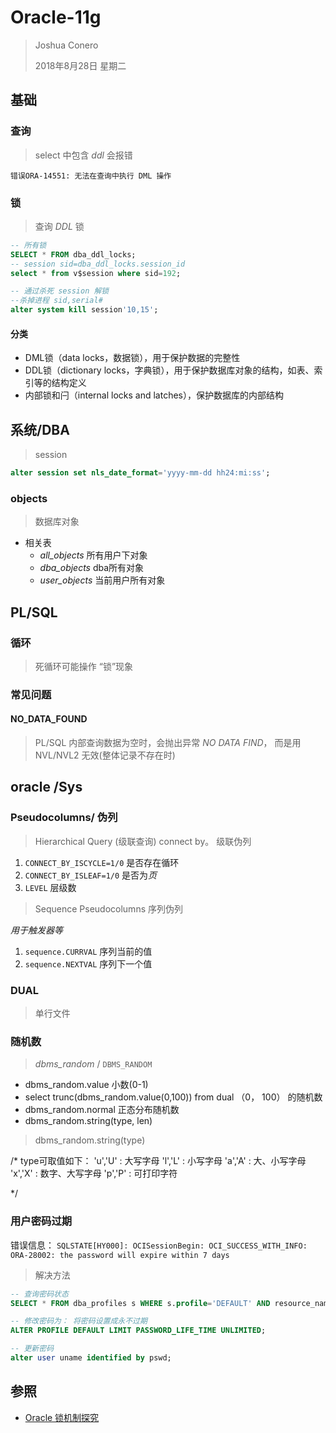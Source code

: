 # Oracle-11g

> Joshua Conero
>
> 2018年8月28日 星期二



## 基础



### 查询

> select 中包含 *ddl* 会报错

``错误ORA-14551: 无法在查询中执行 DML 操作``





### 锁

> 查询 *DDL* 锁

```sql
-- 所有锁
SELECT * FROM dba_ddl_locks;
-- session sid=dba_ddl_locks.session_id
select * from v$session where sid=192;

-- 通过杀死 session 解锁
--杀掉进程 sid,serial#
alter system kill session'10,15';

```



#### 分类

- DML锁（data locks，数据锁），用于保护数据的完整性
- DDL锁（dictionary locks，字典锁），用于保护数据库对象的结构，如表、索引等的结构定义
- 内部锁和闩（internal locks and latches），保护数据库的内部结构



## 系统/DBA



> session

```sql
alter session set nls_date_format='yyyy-mm-dd hh24:mi:ss';
```



### objects

> 数据库对象

- 相关表
  - *all_objects*     所有用户下对象
  - *dba_objects*  dba所有对象
  - *user_objects*  当前用户所有对象





## PL/SQL

### 循环

> 死循环可能操作 “锁”现象



### 常见问题



#### NO_DATA_FOUND

> PL/SQL 内部查询数据为空时，会抛出异常 *NO DATA FIND*， 而是用 NVL/NVL2 无效(整体记录不存在时)



## oracle /Sys

### Pseudocolumns/ 伪列

> Hierarchical Query   (级联查询)   connect by。 级联伪列

1. `CONNECT_BY_ISCYCLE=1/0`   		是否存在循环
2. `CONNECT_BY_ISLEAF=1/0`                  是否为*页*
3. `LEVEL`                                                    层级数



> Sequence Pseudocolumns    序列伪列

*用于触发器等*

1. `sequence.CURRVAL`   序列当前的值
2. `sequence.NEXTVAL` 序列下一个值







### DUAL

> 单行文件



### 随机数

> *dbms_random* /   ``DBMS_RANDOM``

- dbms_random.value     小数(0-1)
- select trunc(dbms_random.value(0,100)) from dual        （0， 100） 的随机数
- dbms_random.normal    正态分布随机数
- dbms_random.string(type, len)



> dbms_random.string(type)

 /* type可取值如下：
      'u','U'    :    大写字母
      'l','L'    :    小写字母
      'a','A'    :    大、小写字母
      'x','X'    :    数字、大写字母
      'p','P'    :    可打印字符

*/



### 用户密码过期

错误信息： `SQLSTATE[HY000]: OCISessionBegin: OCI_SUCCESS_WITH_INFO: ORA-28002: the password will expire within 7 days`



> 解决方法

```sql
-- 查询密码状态
SELECT * FROM dba_profiles s WHERE s.profile='DEFAULT' AND resource_name='PASSWORD_LIFE_TIME';

-- 修改密码为： 将密码设置成永不过期
ALTER PROFILE DEFAULT LIMIT PASSWORD_LIFE_TIME UNLIMITED;

-- 更新密码
alter user uname identified by pswd;
```





## 参照

- [Oracle 锁机制探究](https://www.cnblogs.com/leohahah/p/7039907.html)

